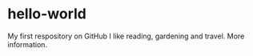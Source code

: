 hello-world
===========

My first respository on GitHub
I like reading, gardening and travel.
More information.
